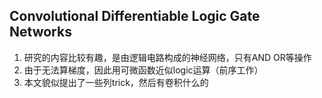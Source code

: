 ## Convolutional Differentiable Logic Gate Networks
1. 研究的内容比较有趣，是由逻辑电路构成的神经网络，只有AND OR等操作
2. 由于无法算梯度，因此用可微函数近似logic运算（前序工作）
3. 本文貌似提出了一些列trick，然后有卷积什么的